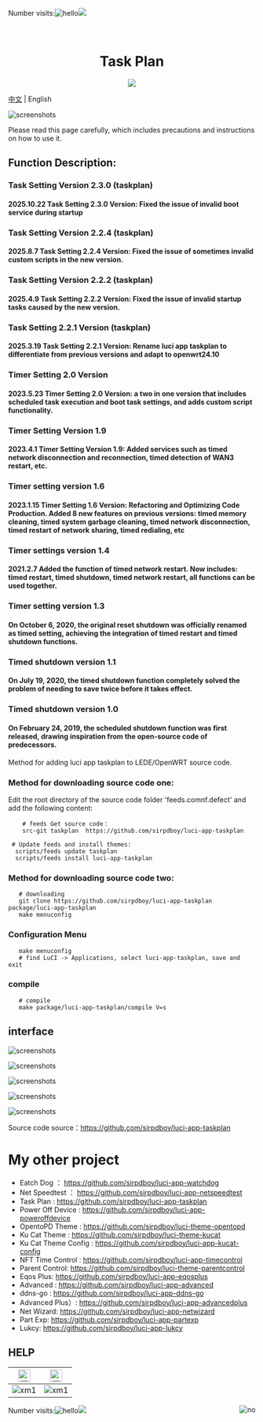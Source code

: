 Number visits:![hello](https://views.whatilearened.today/views/github/sirpdboy/deplives.svg)[![](https://img.shields.io/badge/TGGroup-ClickJoin-FFFFFF.svg)](https://t.me/joinchat/AAAAAEpRF88NfOK5vBXGBQ)

<h1 align="center">
  <br>Task Plan<br>
</h1>

  <p align="center">

  <a target="_blank" href="https://github.com/sirpdboy/luci-app-taskplan/releases">
    <img src="https://img.shields.io/github/release/sirpdboy/luci-app-taskplan.svg?style=flat-square&label=Taskplan&colorB=green">
  </a>
</p>

[中文](README_CN.md) | English


![screenshots](https://raw.githubusercontent.com/sirpdboy/openwrt/master/doc/说明1.jpg)

Please read this page carefully, which includes precautions and instructions on how to use it.

## Function Description:

### Task Setting Version 2.3.0 (taskplan)
#### 2025.10.22 Task Setting 2.3.0 Version: Fixed the issue of invalid boot service during startup

### Task Setting Version 2.2.4 (taskplan)
#### 2025.8.7 Task Setting 2.2.4 Version: Fixed the issue of sometimes invalid custom scripts in the new version.

### Task Setting Version 2.2.2 (taskplan)
#### 2025.4.9 Task Setting 2.2.2 Version: Fixed the issue of invalid startup tasks caused by the new version.

### Task Setting 2.2.1 Version (taskplan)
#### 2025.3.19 Task Setting 2.2.1 Version: Rename luci app taskplan to differentiate from previous versions and adapt to openwrt24.10

### Timer Setting 2.0 Version
#### 2023.5.23 Timer Setting 2.0 Version: a two in one version that includes scheduled task execution and boot task settings, and adds custom script functionality.

### Timer Setting Version 1.9
#### 2023.4.1 Timer Setting Version 1.9: Added services such as timed network disconnection and reconnection, timed detection of WAN3 restart, etc.

### Timer setting version 1.6
#### 2023.1.15 Timer Setting 1.6 Version: Refactoring and Optimizing Code Production. Added 8 new features on previous versions: timed memory cleaning, timed system garbage cleaning, timed network disconnection, timed restart of network sharing, timed redialing, etc

### Timer settings version 1.4
#### 2021.2.7 Added the function of timed network restart. Now includes: timed restart, timed shutdown, timed network restart, all functions can be used together.

### Timer setting version 1.3
#### On October 6, 2020, the original reset shutdown was officially renamed as timed setting, achieving the integration of timed restart and timed shutdown functions.

### Timed shutdown version 1.1
#### On July 19, 2020, the timed shutdown function completely solved the problem of needing to save twice before it takes effect.

### Timed shutdown version 1.0
#### On February 24, 2019, the scheduled shutdown function was first released, drawing inspiration from the open-source code of predecessors.


Method for adding luci app taskplan to LEDE/OpenWRT source code.

### Method for downloading source code one:
Edit the root directory of the source code folder 'feeds.comnf.defect' and add the following content:

```Brach
    # feeds Get source code：
    src-git taskplan  https://github.com/sirpdboy/luci-app-taskplan
 ``` 
  ```Brach
   # Update feeds and install themes:
    scripts/feeds update taskplan
	scripts/feeds install luci-app-taskplan
 ``` 	

### Method for downloading source code two:
 ```Brach
    # downloading
    git clone https://github.com/sirpdboy/luci-app-taskplan package/luci-app-taskplan
    make menuconfig
 ``` 
### Configuration Menu
 ```Brach
    make menuconfig
	# find LuCI -> Applications, select luci-app-taskplan, save and exit
 ``` 
### compile
 ```Brach 
    # compile
    make package/luci-app-taskplan/compile V=s
 ```

## interface

![screenshots](./doc/view.png)

![screenshots](./doc/view2.png)

![screenshots](./doc/taskplan1.png)

![screenshots](./doc/taskplan2.png)

![screenshots](./doc/taskplan3.png)


Source code source：https://github.com/sirpdboy/luci-app-taskplan


# My other project

- Eatch Dog ： https://github.com/sirpdboy/luci-app-watchdog
- Net Speedtest ： https://github.com/sirpdboy/luci-app-netspeedtest
- Task Plan : https://github.com/sirpdboy/luci-app-taskplan
- Power Off Device : https://github.com/sirpdboy/luci-app-poweroffdevice
- OpentoPD Theme : https://github.com/sirpdboy/luci-theme-opentopd
- Ku Cat Theme : https://github.com/sirpdboy/luci-theme-kucat
- Ku Cat Theme Config : https://github.com/sirpdboy/luci-app-kucat-config
- NFT Time Control : https://github.com/sirpdboy/luci-app-timecontrol
- Parent Control: https://github.com/sirpdboy/luci-theme-parentcontrol
- Eqos Plus: https://github.com/sirpdboy/luci-app-eqosplus
- Advanced : https://github.com/sirpdboy/luci-app-advanced
- ddns-go : https://github.com/sirpdboy/luci-app-ddns-go
- Advanced Plus）: https://github.com/sirpdboy/luci-app-advancedplus
- Net Wizard: https://github.com/sirpdboy/luci-app-netwizard
- Part Exp: https://github.com/sirpdboy/luci-app-partexp
- Lukcy: https://github.com/sirpdboy/luci-app-lukcy

## HELP

|     <img src="https://img.shields.io/badge/-Alipay-F5F5F5.svg" href="#赞助支持本项目-" height="25" alt="图飞了"/>  |  <img src="https://img.shields.io/badge/-WeChat-F5F5F5.svg" height="25" alt="图飞了" href="#赞助支持本项目-"/>  | 
| :-----------------: | :-------------: |
|![xm1](https://raw.githubusercontent.com/sirpdboy/openwrt/master/doc/支付宝.png) | ![xm1](https://raw.githubusercontent.com/sirpdboy/openwrt/master/doc/微信.png) |

<a href="#readme">
    <img src="https://img.shields.io/badge/-TOP-orange.svg" alt="no" title="Return TOP" align="right"/>
</a>

Number visits:![hello](https://visitor-badge-deno.deno.dev/sirpdboy.sirpdboy.svg)[![](https://img.shields.io/badge/TGGroup-ClickJoin-FFFFFF.svg)](https://t.me/joinchat/AAAAAEpRF88NfOK5vBXGBQ)
